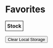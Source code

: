 <html>
<head>
    <title>Favorites</title>
    <style>
        table {
            border-collapse: collapse;
        }
        th, td {
            border: 1px solid black;
            padding: 5px;
        }
    </style>
    <!-- Include jQuery library -->
    <script src="https://code.jquery.com/jquery-3.6.0.min.js"></script>
</head>
<body>
    <h1>Favorites</h1>
    <table id="favorites-table">
        <thead>
            <tr>
                <th>Stock</th>
            </tr>
        </thead>
        <tbody>
            <!-- The table body will be populated with favorited stocks -->
        </tbody>
    </table>
    <button id="clear-storage-btn">Clear Local Storage</button>
    <script>
        // Initialize an empty array to store favorites
        var favorites = [];
        // Wait for the document to be ready
        $(document).ready(function() {
            // Load favorites from local storage
            loadFavoritesFromLocalStorage();
            // Render the table with the loaded favorites
            renderTable();
            // Attach a click event listener to the clear storage button
            $('#clear-storage-btn').click(function() {
                // Clear the local storage and re-render the table
                clearLocalStorage();
                renderTable();
            });
        });
        // Function to load favorites from local storage
        function loadFavoritesFromLocalStorage() {
            // Retrieve favorites from local storage
            var storedFavorites = localStorage.getItem("favorites");
            if (storedFavorites) {
                favorites = JSON.parse(storedFavorites);
            }
        }
        // Function to render the favorites table
        function renderTable() {
            var $tableBody = $("#favorites-table tbody");
            $tableBody.empty(); // Clear the table body
            // Loop through each favorite and add a table row
            favorites.forEach(function(stockName) {
                var tableRow = "<tr><td>" + stockName + "</td></tr>";
                $tableBody.append(tableRow); // Append the row to the table body
            });
        }
        // Function to clear local storage and favorites array
        function clearLocalStorage() {
            favorites = [];
            localStorage.removeItem("favorites");
        }
    </script>
</body>
</html>
